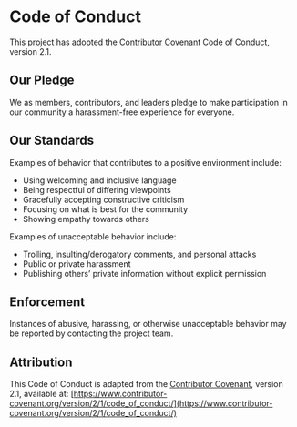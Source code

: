 # Code of Conduct

This project has adopted the [Contributor Covenant](https://www.contributor-covenant.org)
Code of Conduct, version 2.1.

## Our Pledge
We as members, contributors, and leaders pledge to make participation in our
community a harassment-free experience for everyone.

## Our Standards
Examples of behavior that contributes to a positive environment include:
- Using welcoming and inclusive language
- Being respectful of differing viewpoints
- Gracefully accepting constructive criticism
- Focusing on what is best for the community
- Showing empathy towards others

Examples of unacceptable behavior include:
- Trolling, insulting/derogatory comments, and personal attacks
- Public or private harassment
- Publishing others’ private information without explicit permission

## Enforcement
Instances of abusive, harassing, or otherwise unacceptable behavior may be
reported by contacting the project team.

## Attribution
This Code of Conduct is adapted from the [Contributor Covenant][homepage],
version 2.1, available at:
[https://www.contributor-covenant.org/version/2/1/code_of_conduct/](https://www.contributor-covenant.org/version/2/1/code_of_conduct/)

[homepage]: https://www.contributor-covenant.org
